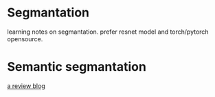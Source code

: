 # Segmantation
learning notes on segmantation. prefer resnet model and torch/pytorch opensource.

# Semantic segmantation

[a review blog](http://blog.qure.ai/notes/semantic-segmentation-deep-learning-review)
